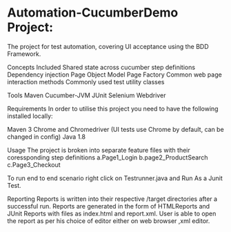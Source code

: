 # Automation-CucumberDemo Project:
The project for test automation, covering UI acceptance using the BDD Framework. 

Concepts Included
Shared state across cucumber step definitions
Dependency injection
Page Object Model
Page Factory
Common web page interaction methods
Commonly used test utility classes

Tools
Maven
Cucumber-JVM
JUnit
Selenium Webdriver

Requirements
In order to utilise this project you need to have the following installed locally:

Maven 3
Chrome and Chromedriver (UI tests use Chrome by default, can be changed in config)
Java 1.8

Usage
The project is broken into separate feature files with their coressponding step definitions 
a.Page1_Login
b.page2_ProductSearch
c.Page3_Checkout

To run end to end scenario right click on Testrunner.java and Run As a Junit Test.

Reporting
Reports is written into their respective /target directories after a successful run.
Reports are generated in the form of HTMLReports and JUnit Reports with files as index.html and report.xml.
User is able to open the report as per his choice of editor either on web browser ,xml editor.
